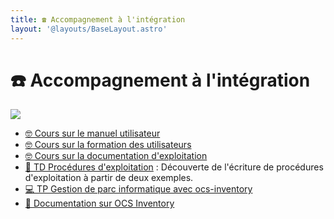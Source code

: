 ```yaml
---
title: ☎️ Accompagnement à l'intégration
layout: '@layouts/BaseLayout.astro'
---
```


# ☎️ Accompagnement à l'intégration

![](@assets/undraw/undraw_deliveries_qutl.svg)

- [🤓 Cours sur le manuel utilisateur](/integration/manuel-utilisateur)
- [🤓 Cours sur la formation des utilisateurs](/integration/formation-utilisateur)
- [🤓 Cours sur la documentation d'exploitation](/integration/document-exploitation)
- [📝 TD Procédures d'exploitation](/integration/td-procedures_exploitation) : Découverte de l'écriture de procédures d'exploitation à partir de deux exemples.
- [💻 TP Gestion de parc informatique avec ocs-inventory](/integration/tp_gestion_parc_informatique)
- [📄 Documentation sur OCS Inventory](/integration/ocs_inventory-doc)


